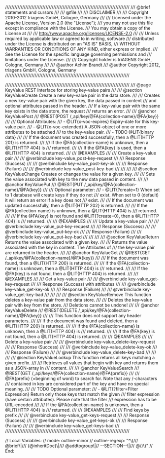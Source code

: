 ////////////////////////////////////////////////////////////////////////////////
/// @brief statements and cursors
///
/// @file
///
/// DISCLAIMER
///
/// Copyright 2010-2012 triagens GmbH, Cologne, Germany
///
/// Licensed under the Apache License, Version 2.0 (the "License");
/// you may not use this file except in compliance with the License.
/// You may obtain a copy of the License at
///
///     http://www.apache.org/licenses/LICENSE-2.0
///
/// Unless required by applicable law or agreed to in writing, software
/// distributed under the License is distributed on an "AS IS" BASIS,
/// WITHOUT WARRANTIES OR CONDITIONS OF ANY KIND, either express or implied.
/// See the License for the specific language governing permissions and
/// limitations under the License.
///
/// Copyright holder is triAGENS GmbH, Cologne, Germany
///
/// @author Achim Brandt
/// @author Copyright 2012, triagens GmbH, Cologne, Germany
////////////////////////////////////////////////////////////////////////////////

////////////////////////////////////////////////////////////////////////////////
/// @page KeyValue REST Interface for storing key-value pairs
///
/// @section KeyValueCreate Create a new key-value pair in the data store. 
///
/// Creates a new key-value pair with the given key, the data passed in content 
/// and optional attributes passed in the header.
/// If a key-value pair with the same key exists in the data store, the request 
/// returns an error. 
///
/// @anchor KeyValuePost
/// @REST{POST /_api/key/@FA{collection-name}/@FA{key}}
///
/// Optional Attributes:
/// - @LIT{x-voc-expires} Expiry-date for this key-value pair.
/// - @LIT{x-voc-extended} A JSON-object of one or more attributes to be attached 
///    to the key-value pair.
/// - TODO @LIT{binary data}
/// 
/// If the document was created successfully, then a @LIT{HTTP 201} is returned.
///
/// If the @FA{collection-name} is unknown, then a @LIT{HTTP 404} is
/// returned.
///
/// If the @FA{key} is used, then a @LIT{HTTP 404} is returned.
///
/// @EXAMPLES
///
/// Create a key-value pair
///
/// @verbinclude key-value_post-key-request
///
/// Response (Success) 
///
/// @verbinclude key-value_post-key-ok
///
/// Response (Failure) 
///
/// @verbinclude key-value_post-key-bad
///
///
///
/// @section KeyValueChange Creates or changes the value for a given key. 
///
/// Sets the value associated with key to the new data passed in content. 
///
/// @anchor KeyValuePut
/// @REST{PUT /_api/key/@FA{collection-name}/@FA{key}}
///
/// Optional parameter:
/// - @LIT{?create=1} When set to 1 database will create keys if they do not 
///   exist. When set to 0 (default) it will return an error if a key does not 
///   exist. 
///
/// If the document was updated successfully, then a @LIT{HTTP 202} is returned.
///
/// If the @FA{collection-name} is unknown, then a @LIT{HTTP 404} is
/// returned.
///
/// If the @FA{key} is not found and @LIT{?create=0}, then a @LIT{HTTP 404} is 
/// returned.
///
/// @EXAMPLES
///
/// Update a key-value pair
///
/// @verbinclude key-value_put-key-request
///
/// Response (Success) 
///
/// @verbinclude key-value_put-key-ok
///
/// Response (Failure) 
///
/// @verbinclude key-value_put-key-bad
///
///
///
/// @section KeyValueReturn Returns the value associated with a given key.
///
/// Returns the value associated with the key in content. The Attributes of
/// the key-value pair are returned in the header.
///
/// @anchor KeyValueGet
/// @REST{GET /_api/key/@FA{collection-name}/@FA{key}}
///
/// If the document was found, then a @LIT{HTTP 200} is returned.
///
/// If the @FA{collection-name} is unknown, then a @LIT{HTTP 404} is
/// returned.
///
/// If the @FA{key} is not found, then a @LIT{HTTP 404} is returned.
///
/// @EXAMPLES
///
/// Get a key-value pair
///
/// @verbinclude key-value_get-key-request
///
/// Response (Success) with attributes
///
/// @verbinclude key-value_get-key-ok
///
/// Response (Failure) 
///
/// @verbinclude key-value_get-key-bad
///
///
///
/// @section KeyValueRemove This function deletes a key-value pair from the data store. 
///
/// Deletes the key-value pair with key from the store.
/// Deletions cannot be undone!
///
/// @anchor KeyValueDelete
/// @REST{DELETE /_api/key/@FA{collection-name}/@FA{key}}
///
/// This function does not support any header parameters. 
/// 
/// If the document was found and deleted, then a @LIT{HTTP 200} is returned.
///
/// If the @FA{collection-name} is unknown, then a @LIT{HTTP 404} is
/// returned.
///
/// If the @FA{key} is not found, then a @LIT{HTTP 404} is returned.
///
/// @EXAMPLES
///
/// Delete a key-value pair
///
/// @verbinclude key-value_delete-key-request
///
/// Response (Success)
///
/// @verbinclude key-value_delete-key-ok
///
/// Response (Failure) 
///
/// @verbinclude key-value_delete-key-bad
///
///
///
/// @section KeyValueLookup This function returns all keys matching a given prefix. 
///
/// Retrieves all values that begin with key and returns them as a JSON-array in 
/// content. 
///
/// @anchor KeyValueSearch
/// @REST{GET /_api/keys/@FA{collection-name}/@FA{prefix}}
///
/// @FA{prefix} (=beginning of word) to search for. Note that any /-characters 
/// contained in key are considered part of the key and have no special meaning. 
///
/// TODO Optional parameter:
/// - @LIT{?filter=Filter Expression} Return only those keys that match the given 
///   filter expression (have certain attributes). Please note that the filter 
///   expression has to be URL-encoded
/// 
/// If the @FA{collection-name} is unknown, then a @LIT{HTTP 404} is
/// returned.
///
/// @EXAMPLES
///
/// Find keys by prefix
///
/// @verbinclude key-value_get-keys-request
///
/// Response (Success)
///
/// @verbinclude key-value_get-keys-ok
///
/// Response (Failure) 
///
/// @verbinclude key-value_get-keys-bad
///
////////////////////////////////////////////////////////////////////////////////

// Local Variables:
// mode: outline-minor
// outline-regexp: "^\\(/// @brief\\|/// {@inheritDoc}\\|/// @addtogroup\\|// --SECTION--\\|/// @\\}\\)"
// End:
